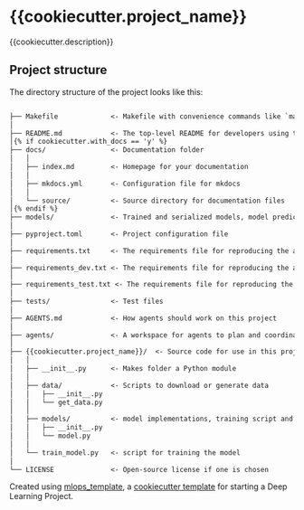 # {{cookiecutter.project_name}}

{{cookiecutter.description}}

## Project structure

The directory structure of the project looks like this:

```txt

├── Makefile             <- Makefile with convenience commands like `make setup_project` or `make requirements`
│
├── README.md            <- The top-level README for developers using this project
│{% if cookiecutter.with_docs == 'y' %}
├── docs/                <- Documentation folder
│   │
│   ├── index.md         <- Homepage for your documentation
│   │
│   ├── mkdocs.yml       <- Configuration file for mkdocs
│   │
│   └── source/          <- Source directory for documentation files
│{% endif %}
├── models/              <- Trained and serialized models, model predictions, or model summaries
│
├── pyproject.toml       <- Project configuration file
│
├── requirements.txt     <- The requirements file for reproducing the analysis environment
│
├── requirements_dev.txt <- The requirements file for reproducing the analysis environment
│
├── requirements_test.txt <- The requirements file for reproducing the analysis environment
│
├── tests/               <- Test files
│
├── AGENTS.md            <- How agents should work on this project
│
├── agents/              <- A workspace for agents to plan and coordinate
│
├── {{cookiecutter.project_name}}/  <- Source code for use in this project
│   │
│   ├── __init__.py      <- Makes folder a Python module
│   │
│   ├── data/            <- Scripts to download or generate data
│   │   ├── __init__.py
│   │   └── get_data.py
│   │
│   ├── models/          <- model implementations, training script and prediction script
│   │   ├── __init__.py
│   │   └── model.py
│   │
│   └── train_model.py   <- script for training the model
│
└── LICENSE              <- Open-source license if one is chosen
```

Created using [mlops_template](https://github.com/AminHasanpour/mlops_template),
a [cookiecutter template](https://github.com/cookiecutter/cookiecutter) for
starting a Deep Learning Project.
